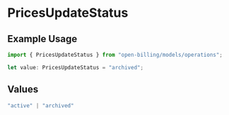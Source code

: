 # PricesUpdateStatus

## Example Usage

```typescript
import { PricesUpdateStatus } from "open-billing/models/operations";

let value: PricesUpdateStatus = "archived";
```

## Values

```typescript
"active" | "archived"
```